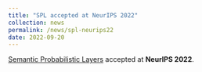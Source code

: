 ```yaml
---
title: "SPL accepted at NeurIPS 2022"
collection: news
permalink: /news/spl-neurips22
date: 2022-09-20
---
```

<a href="https://proceedings.neurips.cc/paper_files/paper/2022/hash/c182ec594f38926b7fcb827635b9a8f4-Abstract-Conference.html">Semantic Probabilistic Layers</a> accepted at <b>NeurIPS 2022</b>.